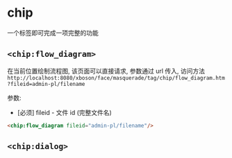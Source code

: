# chip

一个标签即可完成一项完整的功能


## `<chip:flow_diagram>`

在当前位置绘制流程图, 该页面可以直接请求, 参数通过 url 传入, 
访问方法 `http://localhost:8080/xboson/face/masquerade/tag/chip/flow_diagram.htm?fileid=admin-pl/filename`
  
参数:

*  [必须] fileid - 文件 id (完整文件名)

```html
<chip:flow_diagram fileid="admin-pl/filename"/>
```


## `<chip:dialog>`